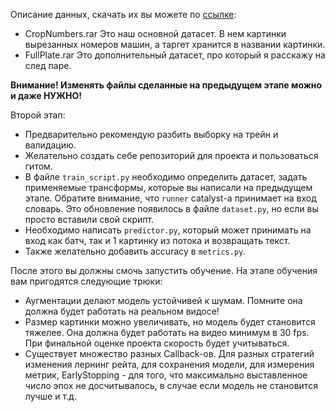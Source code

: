 Описание данных, скачать их вы можете по [ссылке](https://yadi.sk/d/K-BvJ8WJJeQM5g):
- CropNumbers.rar 
    Это наш основной датасет. В нем картинки вырезанных номеров машин,
    а таргет хранится в названии картинки.  
- FullPlate.rar 
    Это дополнительный датасет, про который я расскажу на след паре.

__Внимание! Изменять файлы сделанные на предыдущем этапе можно и даже НУЖНО!__

Второй этап: 

- Предварительно рекомендую разбить выборку на трейн и валидацию.
- Желательно создать себе репозиторий для проекта и пользоваться гитом. 
- В файле `train_script.py` необходимо определить датасет, 
задать применяемые трансформы, которые вы написали на предыдущем этапе.
Обратите внимание, что `runner` catalyst-а принимает на вход словарь. 
Это обновление появилось в файле `dataset.py`, но если вы просто вставили свой 
скрипт.
- Необходимо написать `predictor.py`, который может принимать на вход
как батч, так и 1 картинку из потока и возвращать текст.
- Также желательно добавить accuracy в `metrics.py`.

После этого вы должны смочь запустить обучение. 
На этапе обучения вам пригодятся следующие трюки: 
- Аугментации делают модель устойчивей к шумам. Помните она 
должна будет работать на реальном видосе!
- Размер картинки можно увеличивать, но модель будет становится 
тяжелее. Она должна будет работать на видео минимум в 30 fps.
При финальной оценке проекта скорость будет учитываться. 
- Существует множество разных Callback-ов. Для разных стратегий 
изменения лернинг рейта, для сохранения модели, для измерения метрик,
 EarlyStopping - для того, что максимально выставленное число эпох не досчитывалось, в случае
 если модель не становится лучше и т.д.



